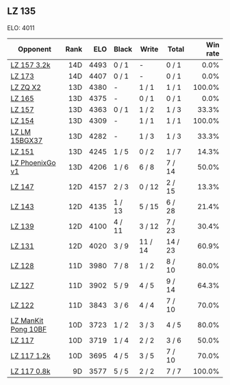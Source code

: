 ## LZ 135 ##

ELO: 4011

Opponent | Rank | ELO | Black | Write | Total | Win rate
---------|-----:|----:|-------|-------|-------|-------:
[LZ 157 3.2k](LZ%20157%203.2k.md) | 14D | 4493 | 0 / 1 | - | 0 / 1 | 0.0%
[LZ 173](LZ%20173.md) | 14D | 4407 | 0 / 1 | - | 0 / 1 | 0.0%
[LZ ZQ X2](LZ%20ZQ%20X2.md) | 13D | 4380 | - | 1 / 1 | 1 / 1 | 100.0%
[LZ 165](LZ%20165.md) | 13D | 4375 | - | 0 / 1 | 0 / 1 | 0.0%
[LZ 157](LZ%20157.md) | 13D | 4363 | 0 / 1 | 1 / 2 | 1 / 3 | 33.3%
[LZ 154](LZ%20154.md) | 13D | 4309 | - | 1 / 1 | 1 / 1 | 100.0%
[LZ LM 15BGX37](LZ%20LM%2015BGX37.md) | 13D | 4282 | - | 1 / 3 | 1 / 3 | 33.3%
[LZ 151](LZ%20151.md) | 13D | 4245 | 1 / 5 | 0 / 2 | 1 / 7 | 14.3%
[LZ PhoenixGo v1](LZ%20PhoenixGo%20v1.md) | 13D | 4206 | 1 / 6 | 6 / 8 | 7 / 14 | 50.0%
[LZ 147](LZ%20147.md) | 12D | 4157 | 2 / 3 | 0 / 12 | 2 / 15 | 13.3%
[LZ 143](LZ%20143.md) | 12D | 4135 | 1 / 13 | 5 / 15 | 6 / 28 | 21.4%
[LZ 139](LZ%20139.md) | 12D | 4100 | 4 / 11 | 3 / 12 | 7 / 23 | 30.4%
[LZ 131](LZ%20131.md) | 12D | 4020 | 3 / 9 | 11 / 14 | 14 / 23 | 60.9%
[LZ 128](LZ%20128.md) | 11D | 3980 | 7 / 8 | 1 / 2 | 8 / 10 | 80.0%
[LZ 127](LZ%20127.md) | 11D | 3902 | 5 / 9 | 4 / 5 | 9 / 14 | 64.3%
[LZ 122](LZ%20122.md) | 11D | 3843 | 3 / 6 | 4 / 4 | 7 / 10 | 70.0%
[LZ ManKit Pong 10BF](LZ%20ManKit%20Pong%2010BF.md) | 10D | 3723 | 1 / 2 | 3 / 3 | 4 / 5 | 80.0%
[LZ 117](LZ%20117.md) | 10D | 3719 | 1 / 4 | 2 / 2 | 3 / 6 | 50.0%
[LZ 117 1.2k](LZ%20117%201.2k.md) | 10D | 3695 | 4 / 5 | 3 / 5 | 7 / 10 | 70.0%
[LZ 117 0.8k](LZ%20117%200.8k.md) | 9D | 3577 | 5 / 5 | 2 / 2 | 7 / 7 | 100.0%

